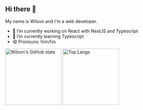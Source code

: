## Hi there 👋

My name is Wilson and I'm a web developer.

- 🔭 I’m currently working on React with NextJS and Typescript
- 🌱 I’m currently learning Typescript
- 😄 Pronouns: him/his

<div>
    <img src="https://github-readme-stats.vercel.app/api?username=wilsonfaustino&show_icons=true&theme=merko" alt="Wilson's GitHub stats" height="180em" />
    <img src="https://github-readme-stats.vercel.app/api/top-langs/?username=wilsonfaustino&layout=compact&show_icons=true&theme=merko&card_width=450&hide=java" alt="Top Langs" height="180em" />
</div>
